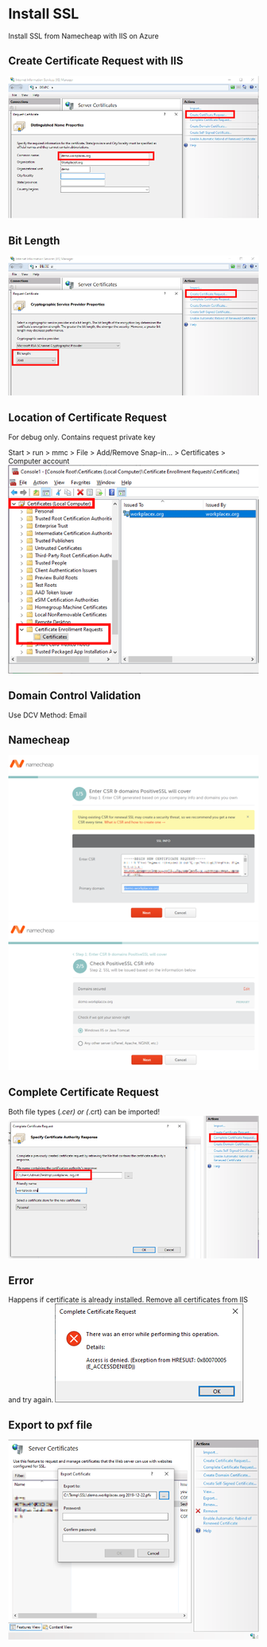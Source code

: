 # Install SSL
Install SSL from Namecheap with IIS on Azure

## Create Certificate Request with IIS
![CertificateRequestDomain.png](CertificateRequestDomain.png)

## Bit Length
![CertificateRequestDomainBitLength.png](CertificateRequestDomainBitLength.png)

## Location of Certificate Request
For debug only. Contains request private key

Start > run > mmc > File > Add/Remove Snap-in... > Certificates > Computer account
![](CertificateRequest.png)

## Domain Control Validation
Use DCV Method: Email

## Namecheap
![Namecheap.png](Namecheap.png)
![NamecheapStep2.png](NamecheapStep2.png)

## Complete Certificate Request
Both file types (*.cer) or (*.crt) can be imported!
![](CompleteCertificateRequest.png)

## Error
Happens if certificate is already installed. Remove all certificates from IIS and try again.
![](Error.png)

## Export to pxf file
![CerToPfx.png](CerToPfx.png)

